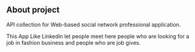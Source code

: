 ## About project

API collection for Web-based social network professional application.

This App Like Linkedin let people meet here people who are looking for a job in fashion business and people who are job gives.
